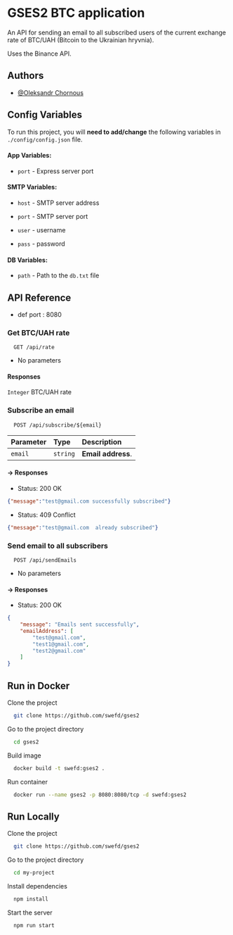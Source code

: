 
# GSES2 BTC application

An API for sending an email to all subscribed users of the current exchange rate of BTC/UAH (Bitcoin to the Ukrainian hryvnia).


Uses the Binance API.
## Authors

- [@Oleksandr Chornous](https://github.com/)


## Config Variables

To run this project, you will **need to add/change** the following variables in `./config/config.json` file.
####  App Variables:

* `port` - Express server port


####  SMTP Variables:
* `host` - SMTP server address

* `port` - SMTP server port

* `user` - username

* `pass` - password 

####  DB Variables:

* `path` - Path to the `db.txt` file 



## API Reference


* def port : 8080

### Get BTC/UAH rate

```
  GET /api/rate
```

* No parameters

#### Responses
`Integer` BTC/UAH rate 

### Subscribe an email

```
  POST /api/subscribe/${email}
```

| Parameter | Type     | Description        |
|:----------|:---------|:-------------------|
| `email`   | `string` | **Email address**. |

####  -> Responses

 * Status: 200 OK
```json
{"message":"test@gmail.com successfully subscribed"}
```

* Status: 409 Conflict
```json
{"message":"test@gmail.com  already subscribed"}
```


### Send email to all subscribers
```
  POST /api/sendEmails
```
* No parameters

#### -> Responses

* Status: 200 OK
```json
{
    "message": "Emails sent successfully",
    "emailAddress": [
        "test@gmail.com",
        "test1@gmail.com",
        "test2@gmail.com"
    ]
}
```



## Run in Docker

Clone the project

```bash
  git clone https://github.com/swefd/gses2
```
Go to the project directory

```bash
  cd gses2
```
Build image

```bash
  docker build -t swefd:gses2 . 
```
Run container

```bash
  docker run --name gses2 -p 8080:8080/tcp -d swefd:gses2
```
## Run Locally

Clone the project

```bash
  git clone https://github.com/swefd/gses2
```

Go to the project directory

```bash
  cd my-project
```

Install dependencies

```bash
  npm install
```

Start the server

```bash
  npm run start
```


